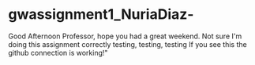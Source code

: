 # gwassignment1_NuriaDiaz-
Good Afternoon Professor, hope you had a great weekend. 
Not sure I'm doing this assignment correctly 
testing, testing, testing 
If you see this the github connection is working!"

